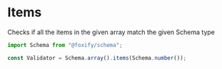 # Items

Checks if all the items in the given array match the given Schema type

```typescript
import Schema from "@foxify/schema";

const Validator = Schema.array().items(Schema.number());
```


